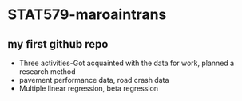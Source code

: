 # STAT579-maroaintrans
## my first github repo

- Three activities-Got acquainted with the data for work, planned a research method
- pavement performance data, road crash data
- Multiple linear regression, beta regression
